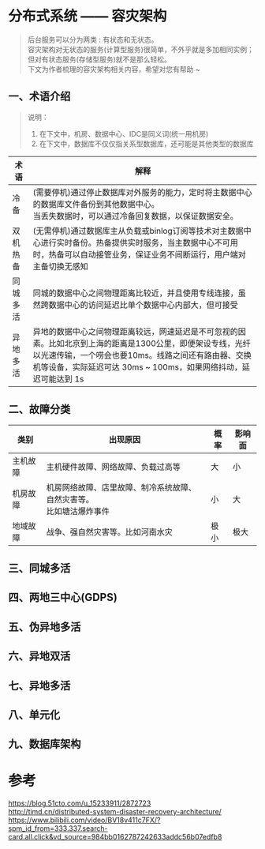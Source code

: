 # 分布式系统 —— 容灾架构


>后台服务可以分为两类 : 有状态和无状态。</br>
>容灾架构对无状态的服务(计算型服务)很简单，不外乎就是多加相同实例；但对有状态服务(存储型服务)就不是那么轻松。</br>
>下文为作者梳理的容灾架构相关内容，希望对您有帮助 ~ </br>

<!--more-->

## 一、术语介绍
> 说明：
> 1. 在下文中，机房、数据中心、IDC是同义词(统一用机房)
> 2. 在下文中，数据库不仅仅指关系型数据库，还可能是其他类型的数据库

| 术语         | 解释        |
| ----------- | ----------- |
| 冷备         | (需要停机)通过停止数据库对外服务的能力，定时将主数据中心的数据库文件备份到其他数据中心。</br>当丢失数据时，可以通过冷备回复数据，以保证数据安全。       |
| 双机热备      | (无需停机)通过数据库主从负载或binlog订阅等技术对主数据中心进行实时备份。热备提供实时服务，当主数据中心不可用时，热备可以自动接管业务，保证业务不间断运行，用户端对主备切换无感知        |
| 同城多活      | 同城的数据中心之间物理距离比较近，并且使用专线连接，虽然跨数据中心的访问延迟比单个数据中心内部大，但可接受        |
| 异地多活      | 异地的数据中心之间物理距离较远，网速延迟是不可忽视的因素。比如北京到上海的距离是1300公里，即便架设专线，光纤以光速传输，一个唠会也要10ms。线路之间还有路由器、交换机等设备，实际延迟可达 30ms ~ 100ms，如果网络抖动，延迟可能达到 1s |

## 二、故障分类
| 类别      | 出现原因 | 概率 | 影响面 |
| ----------- | ----------- | ----------- | ----------- |
| 主机故障      | 主机硬件故障、网络故障、负载过高等       | 大 | 小 |
| 机房故障   | 机房网络故障、店里故障、制冷系统故障、自然灾害等。</br>比如塘沽爆炸事件        | 小 | 大 |
| 地域故障   | 战争、强自然灾害等。比如河南水灾        | 极小 | 极大 |

## 三、同城多活


## 四、两地三中心(GDPS)

## 五、伪异地多活

## 六、异地双活

## 七、异地多活

## 八、单元化

## 九、数据库架构

# 参考
https://blog.51cto.com/u_15233911/2872723</br>
http://timd.cn/distributed-system-disaster-recovery-architecture/</br>
https://www.bilibili.com/video/BV18v411c7FX/?spm_id_from=333.337.search-card.all.click&vd_source=984bb0162787242633addc56b07edfb8</br>
